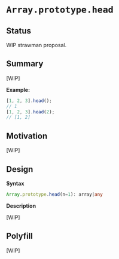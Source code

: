 # `Array.prototype.head`

## Status

WIP strawman proposal.

## Summary

[WIP]

**Example:**

```js
[1, 2, 3].head();
// 1
[1, 2, 3].head(2);
// [1, 2]
```

## Motivation

[WIP]

## Design

**Syntax**

```ts
Array.prototype.head(n=1): array|any
```

**Description**

[WIP]

## Polyfill

[WIP]
